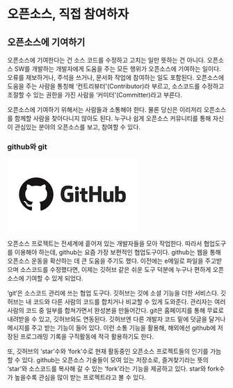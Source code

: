 # 오픈소스, 직접 참여하자

## 오픈소스에 기여하기

오픈소스에 기여한다는 건 소스 코드를 수정하고 고치는 일만 뜻하는 건 아니다. 오픈소스 SW를 개발하는 개발자에게 도움을 주는 모든 행위가 오픈소스에 기여하는 일이다. 오류를 제보하거나, 주석을 쓰거나, 문서화 작업에 참여하는 일도 포함된다. 오픈소스에 도움을 주는 사람을 통칭해 ‘컨트리뷰터'\(Contributor\)라 부르고, 소스코드를 수정하고 조절할 수 있는 권한을 가진 사람을 ‘커미터'\(Committer\)라고 부른다.

오픈소스에 기여하기 위해서는 사람들과 소통해야 한다. 물론 당신은 이리저리 오픈소스를 함께할 사람을 찾아다니지 않아도 된다. 누구나 쉽게 오픈소스 커뮤니티를 통해 자신이 관심있는 분야의 오픈소스를 보고, 참여할 수 있다.

### github와 git

![](../.gitbook/assets/image%20%282%29.png)

오픈소스 프로젝트는 전세계에 흩어져 있는 개발자들을 모아 작업한다. 따라서 협업도구를 이용해야 하는데, github는 요즘 가장 보편적인 협업도구이다. github는 웹을 통해 오픈소스 운동을 확산하는 데 큰 도움을 주기도 했다. 이전에는 e메일로 파일을 주고받으며 소스코드를 수정했다면, 이제는 깃허브 같은 쉬운 도구 덕분에 누구나 편하게 오픈소스에 기여할 수 있게 되었다.

‘git‘은 소스코드 관리에 쓰는 협업 도구다. 깃허브는 깃에 소셜 기능을 더한 서비스다. 깃허브는 내 코드와 다른 사람의 코드를 합치거나 비교할 수 있게 도와준다. 관리자는 여러 사람의 코드 중 일부를 합쳐가면서 완성본을 만들어간다. git은 홈페이지를 통해 무료로 내려받을 수 있고, 깃허브와도 연동된다. 깃허브엔 다른 개발자 코드 밑에 덧글을 달거나 메시지를 주고 받는 기능이 들어 있다. 이런 소통 기능을 활용해, 해외에선 github에 저장된 프로그래밍 기록을 구직활동에 적극 활용하기도 한다.

또, 깃허브의 ‘star’수와 ‘fork’수로 현재 활동중인 오픈소스 프로젝트들의 인기를 가늠할 수 있다. github는 오픈소스 기술들이 모여 있는 저장소로, 즐겨찾기라는 뜻의 ‘star’와 소스코드를 복사해 갈 수 있는 ‘fork’라는 기능을 제공하고 있다. star와 fork수가 높을수록 관심을 많이 받는 프로젝트라고 볼 수 있다.

